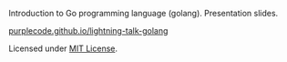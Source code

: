 Introduction to Go programming language (golang). Presentation slides.

[purplecode.github.io/lightning-talk-golang](http://purplecode.github.io/lightning-talk-golang)

Licensed under [MIT License](LICENSE).


